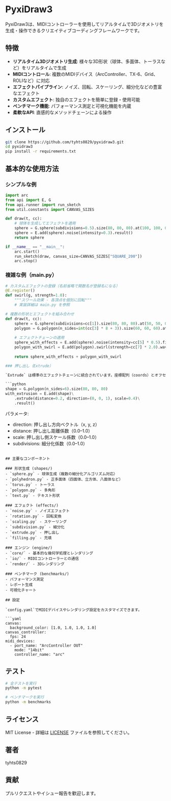 # PyxiDraw3

PyxiDraw3は、MIDIコントローラーを使用してリアルタイムで3Dジオメトリを生成・操作できるクリエイティブコーディングフレームワークです。

## 特徴

- **リアルタイム3Dジオメトリ生成**: 様々な3D形状（球体、多面体、トーラスなど）をリアルタイムで生成
- **MIDIコントロール**: 複数のMIDIデバイス（ArcController、TX-6、Grid、ROLIなど）に対応
- **エフェクトパイプライン**: ノイズ、回転、スケーリング、細分化などの豊富なエフェクト
- **カスタムエフェクト**: 独自のエフェクトを簡単に登録・使用可能
- **ベンチマーク機能**: パフォーマンス測定と可視化機能を内蔵
- **柔軟なAPI**: 直感的なメソッドチェーンによる操作

## インストール

```bash
git clone https://github.com/tyhts0829/pyxidraw3.git
cd pyxidraw3
pip install -r requirements.txt
```

## 基本的な使用方法

### シンプルな例

```python
import arc
from api import E, G
from api.runner import run_sketch
from util.constants import CANVAS_SIZES

def draw(t, cc):
    # 球体を生成してエフェクトを適用
    sphere = G.sphere(subdivisions=0.5).size(80, 80, 80).at(100, 100, 0)
    sphere = E.add(sphere).noise(intensity=0.3).result()
    return sphere

if __name__ == "__main__":
    arc.start()
    run_sketch(draw, canvas_size=CANVAS_SIZES["SQUARE_200"])
    arc.stop()
```

### 複雑な例（main.py）

```python
# カスタムエフェクトの登録（名前省略で関数名が登録名になる）
@E.register()
def swirl(g, strength=1.0):
    """スワール効果 - 各頂点を個別に回転"""
    # 実装詳細は main.py を参照

# 複数の形状とエフェクトを組み合わせ
def draw(t, cc):
    sphere = G.sphere(subdivisions=cc[1]).size(80, 80, 80).at(50, 50, 0)
    polygon = G.polygon(n_sides=int(cc[3] * 8 + 3)).size(60, 60, 60).at(150, 50, 0)
    
    # エフェクトチェーンの適用
    sphere_with_effects = E.add(sphere).noise(intensity=cc[5] * 0.5).filling(density=cc[6] * 0.8).result()
    polygon_with_swirl = E.add(polygon).swirl(strength=cc[7] * 2.0).wave(amplitude=cc[8] * 20.0).result()
    
    return sphere_with_effects + polygon_with_swirl

### 押し出し（Extrude）

`Extrude` は標準のエフェクトチェーンに統合されています。座標配列（coords）とオフセット配列（offsets）に対して動作し、元のライン、押し出し側のライン、両者を結ぶ側面エッジを生成します。

```python
shape = G.polygon(n_sides=6).size(80, 80, 80)
with_extrusion = E.add(shape)\
    .extrude(distance=0.2, direction=(0, 0, 1), scale=0.4)\
    .result()
```
パラメータ:
- direction: 押し出し方向ベクトル（x, y, z）
- distance: 押し出し距離係数（0.0–1.0）
- scale: 押し出し側スケール係数（0.0–1.0）
- subdivisions: 細分化係数（0.0–1.0）
```

## 主要なコンポーネント

### 形状生成 (shapes/)
- `sphere.py` - 球体生成（複数の細分化アルゴリズム対応）
- `polyhedron.py` - 正多面体（四面体、立方体、八面体など）
- `torus.py` - トーラス
- `polygon.py` - 多角形
- `text.py` - テキスト形状

### エフェクト (effects/)
- `noise.py` - ノイズエフェクト
- `rotation.py` - 回転変換
- `scaling.py` - スケーリング
- `subdivision.py` - 細分化
- `extrude.py` - 押し出し
- `filling.py` - 充填

### エンジン (engine/)
- `core/` - 基本的な幾何学処理とレンダリング
- `io/` - MIDIコントローラーとの通信
- `render/` - 3Dレンダリング

### ベンチマーク (benchmarks/)
- パフォーマンス測定
- レポート生成
- 可視化チャート

## 設定

`config.yaml`でMIDIデバイスやレンダリング設定をカスタマイズできます。

```yaml
canvas:
  background_color: [1.0, 1.0, 1.0, 1.0]
canvas_controller:
  fps: 24
midi_devices:
  - port_name: "ArcController OUT"
    mode: "14bit"
    controller_name: "arc"
```

## テスト

```bash
# 全テストを実行
python -m pytest

# ベンチマークを実行
python -m benchmarks
```

## ライセンス

MIT License - 詳細は [LICENSE](LICENSE) ファイルを参照してください。

## 著者

tyhts0829

## 貢献

プルリクエストやイシュー報告を歓迎します。
